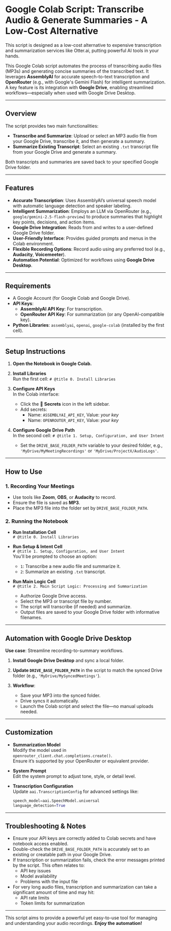 # Google Colab Script: Transcribe Audio & Generate Summaries - A Low-Cost Alternative

This script is designed as a low-cost alternative to expensive transcription and summarization services like Otter.ai, putting powerful AI tools in your hands.

This Google Colab script automates the process of transcribing audio files (MP3s) and generating concise summaries of the transcribed text. It leverages **AssemblyAI** for accurate speech-to-text transcription and **OpenRouter** (e.g., with Google's Gemini Flash) for intelligent summarization. A key feature is its integration with **Google Drive**, enabling streamlined workflows—especially when used with Google Drive Desktop.

---

## Overview

The script provides two main functionalities:

- **Transcribe and Summarize**: Upload or select an MP3 audio file from your Google Drive, transcribe it, and then generate a summary.
- **Summarize Existing Transcript**: Select an existing `.txt` transcript file from your Google Drive and generate a summary.

Both transcripts and summaries are saved back to your specified Google Drive folder.

---

## Features

- **Accurate Transcription**: Uses AssemblyAI’s universal speech model with automatic language detection and speaker labeling.
- **Intelligent Summarization**: Employs an LLM via OpenRouter (e.g., `google/gemini-2.5-flash-preview`) to produce summaries that highlight key points, decisions, and action items.
- **Google Drive Integration**: Reads from and writes to a user-defined Google Drive folder.
- **User-Friendly Interface**: Provides guided prompts and menus in the Colab environment.
- **Flexible Recording Options**: Record audio using any preferred tool (e.g., **Audacity**, **Voicemeeter**).
- **Automation Potential**: Optimized for workflows using **Google Drive Desktop**.

---

## Requirements

- A Google Account (for Google Colab and Google Drive).
- **API Keys**:
  - **AssemblyAI API Key**: For transcription.
  - **OpenRouter API Key**: For summarization (or any OpenAI-compatible key).
- **Python Libraries**: `assemblyai`, `openai`, `google-colab` (installed by the first cell).

---

## Setup Instructions

1. **Open the Notebook in Google Colab.**

2. **Install Libraries**  
   Run the first cell: `# @title 0. Install Libraries`

3. **Configure API Keys**  
   In the Colab interface:
   - Click the 🔑 **Secrets** icon in the left sidebar.
   - Add secrets:
     - Name: `ASSEMBLYAI_API_KEY`, Value: _your key_
     - Name: `OPENROUTER_API_KEY`, Value: _your key_

4. **Configure Google Drive Path**  
   In the second cell: `# @title 1. Setup, Configuration, and User Intent`
   - Set the `DRIVE_BASE_FOLDER_PATH` variable to your desired folder, e.g.,  
     `'MyDrive/MyMeetingRecordings'` or `'MyDrive/ProjectX/AudioLogs'`.

---

## How to Use

### 1. Recording Your Meetings

- Use tools like **Zoom**, **OBS**, or **Audacity** to record.
- Ensure the file is saved as **MP3**.
- Place the MP3 file into the folder set by `DRIVE_BASE_FOLDER_PATH`.

### 2. Running the Notebook

- **Run Installation Cell**  
  `# @title 0. Install Libraries`

- **Run Setup & Intent Cell**  
  `# @title 1. Setup, Configuration, and User Intent`  
  You'll be prompted to choose an option:
  - `1`: Transcribe a new audio file and summarize it.
  - `2`: Summarize an existing `.txt` transcript.

- **Run Main Logic Cell**  
  `# @title 2. Main Script Logic: Processing and Summarization`  
  - Authorize Google Drive access.
  - Select the MP3 or transcript file by number.
  - The script will transcribe (if needed) and summarize.
  - Output files are saved to your Google Drive folder with informative filenames.

---

## Automation with Google Drive Desktop

**Use case**: Streamline recording-to-summary workflows.

1. **Install Google Drive Desktop** and sync a local folder.

2. **Update `DRIVE_BASE_FOLDER_PATH`** in the script to match the synced Drive folder (e.g., `'MyDrive/MySyncedMeetings'`).

3. **Workflow**:
   - Save your MP3 into the synced folder.
   - Drive syncs it automatically.
   - Launch the Colab script and select the file—no manual uploads needed.

---

## Customization

- **Summarization Model**  
  Modify the model used in `openrouter_client.chat.completions.create()`.  
  Ensure it’s supported by your OpenRouter or equivalent provider.

- **System Prompt**  
  Edit the system prompt to adjust tone, style, or detail level.

- **Transcription Configuration**  
  Update `aai.TranscriptionConfig` for advanced settings like:
  ```python
  speech_model=aai.SpeechModel.universal
  language_detection=True
---

## Troubleshooting & Notes

- Ensure your API keys are correctly added to Colab secrets and have notebook access enabled.
- Double-check the `DRIVE_BASE_FOLDER_PATH` is accurately set to an existing or creatable path in your Google Drive.
- If transcription or summarization fails, check the error messages printed by the script. This often relates to:
  - API key issues
  - Model availability
  - Problems with the input file
- For very long audio files, transcription and summarization can take a significant amount of time and may hit:
  - API rate limits
  - Token limits for summarization

---

This script aims to provide a powerful yet easy-to-use tool for managing and understanding your audio recordings. **Enjoy the automation!**
